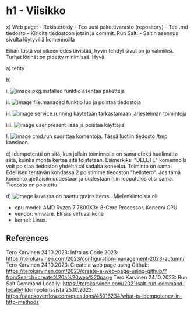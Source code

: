 # h1 - Viisikko

x) Web page:
      - Rekisteröidy
      - Tee uusi pakettivarasto (repository)
      - Tee .md tiedosto
      - Kirjoita tiedostoon jotain ja commit.
  Run Salt:
      - Saltin asennus sivulta löytyvillä komennoilla

  Eihän tästä voi oikeen edes tiivistää, hyvin tehdyt sivut on jo valmiiksi. Turhat lörinät on pidetty minimissä. Hyvä.

a) tehty

b)

i.
![image](https://github.com/Kingis60K/palvelinten-hallinta/assets/114500197/176d6c19-3c26-4c4b-8046-6d6c7ccb0c5e)
pkg.installed funktio asentaa paketteja

ii.
![image](https://github.com/Kingis60K/palvelinten-hallinta/assets/114500197/40ed42e1-f7ec-48f4-94d3-dd144a4c1cc6)
file.managed funktio luo ja poistaa tiedostoja

iii.
![image](https://github.com/Kingis60K/palvelinten-hallinta/assets/114500197/82bf8f1f-26d2-460a-a874-d4ab86ccd31d)
service.running käytetään tarkastamaan järjestelmän toimintoja

iiii.
![image](https://github.com/Kingis60K/palvelinten-hallinta/assets/114500197/b42a55fd-dfca-44e5-bb3f-83979fe8cd67)
user.present lisää ja poistaa käyttäjiä

I.
![image](https://github.com/Kingis60K/palvelinten-hallinta/assets/114500197/90d65488-b9f3-4c7c-b9e3-427f28c9a6b2)
cmd.run suorittaa komentoja. Tässä luotiin tiedosto /tmp kansioon.

c)
Idempotentti on sitä, kun jollain toiminnolla on sama efekti huolimatta siitä, kuinka monta kertaa sitä toistetaan. Esimerkiksi "DELETE" komennolla voit poistaa tiedoston yhdeltä tai sadalta koneelta. 
Toiminto on sama. Edellisen tehtävän kohdassa 2 poistimme tiedoston "hellotero". Jos tämä komento ajettaisiin uudestaan ja uudestaan niin lopputulos olisi sama. Tiedosto on poistettu.

d)
![image](https://github.com/Kingis60K/palvelinten-hallinta/assets/114500197/724a34e8-a57e-448a-b8fe-df0f4d113852)
kuvassa on haettu grains.items . Mielenkiintoisia oli:
- cpu model: AMD Ryzen 7 7800X3d 8-Core Processor. Koneeni CPU
- vendor: vmware. Eli siis virtuaalikone
- kernel: Linux.


## References
Tero Karvinen 24.10.2023: Infra as Code 2023: https://terokarvinen.com/2023/configuration-management-2023-autumn/
Tero Karvinen 24.10.2023: Create a web page using Github: https://terokarvinen.com/2023/create-a-web-page-using-github/?fromSearch=create%20a%20web%20page
Tero Karvinen 24.10.2023: Run Salt Command Locally: https://terokarvinen.com/2021/salt-run-command-locally/
Idempotenssista 25.10.2023: https://stackoverflow.com/questions/45016234/what-is-idempotency-in-http-methods 
